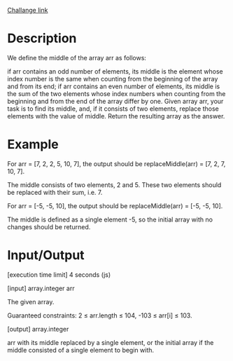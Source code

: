[Challange link](https://codefights.com/arcade/code-arcade/list-forest-edge/APD5T5CybxTtfkdjL)
# Description
We define the middle of the array arr as follows:

if arr contains an odd number of elements, its middle is the element whose index number is the same when counting from the beginning of the array and from its end;
if arr contains an even number of elements, its middle is the sum of the two elements whose index numbers when counting from the beginning and from the end of the array differ by one.
Given array arr, your task is to find its middle, and, if it consists of two elements, replace those elements with the value of middle. Return the resulting array as the answer.

# Example

For arr = [7, 2, 2, 5, 10, 7], the output should be
replaceMiddle(arr) = [7, 2, 7, 10, 7].

The middle consists of two elements, 2 and 5. These two elements should be replaced with their sum, i.e. 7.

For arr = [-5, -5, 10], the output should be
replaceMiddle(arr) = [-5, -5, 10].

The middle is defined as a single element -5, so the initial array with no changes should be returned.

# Input/Output

[execution time limit] 4 seconds (js)

[input] array.integer arr

The given array.

Guaranteed constraints:
2 ≤ arr.length ≤ 104,
-103 ≤ arr[i] ≤ 103.

[output] array.integer

arr with its middle replaced by a single element, or the initial array if the middle consisted of a single element to begin with.